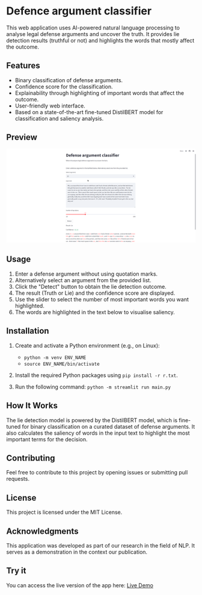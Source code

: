 # Defence argument classifier

This web application uses AI-powered natural language processing to analyse legal defense arguments and uncover the truth. It provides lie detection results (truthful or not) and highlights the words that mostly affect the outcome.

## Features

- Binary classification of defense arguments.
- Confidence score for the classification.
- Explainability through highlighting of important words that affect the outcome.
- User-friendly web interface.
- Based on a state-of-the-art fine-tuned DistilBERT model for classification and saliency analysis.

## Preview

![Alt Text](preview.png)

## Usage

1. Enter a defense argument without using quotation marks.
2. Alternatively select an argument from the provided list.
3. Click the "Detect" button to obtain the lie detection outcome.
4. The result (Truth or Lie) and the confidence score are displayed.
5. Use the slider to select the number of most important words you want highlighted.
6. The words are highlighted in the text below to visualise saliency.

## Installation

1. Create and activate a Python environment
    (e.g., on Linux):
    - `python -m venv ENV_NAME`
    - `source ENV_NAME/bin/activate`

2. Install the required Python packages using `pip install -r r.txt`.

3. Run the following command:
    `python -m streamlit run main.py`

## How It Works

The lie detection model is powered by the DistilBERT model, which is fine-tuned for binary classification on a curated dataset of defense arguments. It also calculates the saliency of words in the input text to highlight the most important terms for the decision.

## Contributing

Feel free to contribute to this project by opening issues or submitting pull requests.

## License

This project is licensed under the MIT License.

## Acknowledgments

This application was developed as part of our research in the field of NLP. It serves as a demonstration in the context our publication.
<!-- If you find this application useful in your work, please consider citing our scientific paper for reference: -->


## Try it 
You can access the live version of the app here: [Live Demo](https://defence-argument-classification.streamlit.app/)